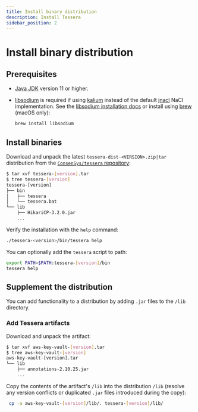 ```yaml
---
title: Install binary distribution
description: Install Tessera
sidebar_position: 2
---
```


# Install binary distribution

## Prerequisites

- [Java JDK](https://www.oracle.com/java/technologies/javase-downloads.html) version 11 or higher.
- [libsodium](https://libsodium.gitbook.io/doc/) is required if using [kalium](https://github.com/abstractj/kalium) instead of the default [jnacl](https://github.com/neilalexander/jnacl) NaCl implementation. See the [libsodium installation docs](https://libsodium.gitbook.io/doc/) or install using [brew](https://brew.sh/) (macOS only):

  ```bash
  brew install libsodium
  ```

## Install binaries

Download and unpack the latest `tessera-dist-<VERSION>.zip|tar` distribution from the [`ConsenSys/tessera` repository](https://github.com/ConsenSys/tessera/releases/latest):

```bash
$ tar xvf tessera-[version].tar
$ tree tessera-[version]
tessera-[version]
├── bin
│   ├── tessera
│   └── tessera.bat
└── lib
    ├── HikariCP-3.2.0.jar
    ...
```

Verify the installation with the `help` command:

```bash
./tessera-<version>/bin/tessera help
```

You can optionally add the `tessera` script to path:

```bash
export PATH=$PATH:tessera-[version]/bin
tessera help
```

## Supplement the distribution

You can add functionality to a distribution by adding `.jar` files to the `/lib` directory.

### Add Tessera artifacts

Download and unpack the artifact:

```bash
$ tar xvf aws-key-vault-[version].tar
$ tree aws-key-vault-[version]
aws-key-vault-[version].tar
└── lib
    ├── annotations-2.10.25.jar
    ...
```

Copy the contents of the artifact's `/lib` into the distribution `/lib` (resolve any version conflicts or duplicated `.jar` files introduced during the copy):

```bash
 cp -a aws-key-vault-[version]/lib/. tessera-[version]/lib/
```
